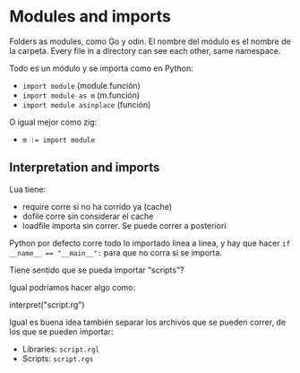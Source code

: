 # Modules and imports

Folders as modules, como Go y odin. El nombre del módulo es el nombre de la carpeta.
Every file in a directory can see each other, same namespace.

Todo es un módulo y se importa como en Python:

- `import module` (module.función)
- `import module as m` (m.función)
- `import module asinplace` (función)

O igual mejor como zig:

- `m := import module`


## Interpretation and imports

Lua tiene:
- require corre si no ha corrido ya (cache)
- dofile corre sin considerar el cache
- loadfile importa sin correr. Se puede correr a posteriori

Python por defecto corre todo lo importado linea a linea, y hay que hacer `if __name__ == "__main__":` para que no corra si se importa.

Tiene sentido que se pueda importar "scripts"?

Igual podríamos hacer algo como:

interpret("script.rg")


Igual es buena idea también separar los archivos que se pueden correr, de los que se pueden importar:

- Libraries: `script.rgl`
- Scripts: `script.rgs`


